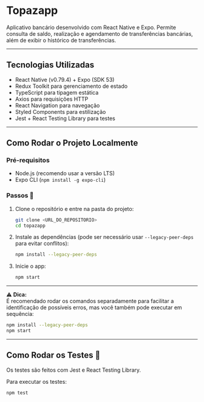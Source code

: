 # Topazapp

Aplicativo bancário desenvolvido com React Native e Expo. Permite consulta de saldo, realização e agendamento de transferências bancárias, além de exibir o histórico de transferências.

---

## Tecnologias Utilizadas

- React Native (v0.79.4) + Expo (SDK 53)
- Redux Toolkit para gerenciamento de estado
- TypeScript para tipagem estática
- Axios para requisições HTTP
- React Navigation para navegação
- Styled Components para estilização
- Jest + React Testing Library para testes

---

## Como Rodar o Projeto Localmente

### Pré-requisitos

- Node.js (recomendo usar a versão LTS)
- Expo CLI (`npm install -g expo-cli`)

### Passos 🚧

1. Clone o repositório e entre na pasta do projeto:

   ```bash
   git clone <URL_DO_REPOSITORIO>
   cd topazapp
   ```

2. Instale as dependências (pode ser necessário usar `--legacy-peer-deps` para evitar conflitos):

   ```bash
   npm install --legacy-peer-deps
   ```

3. Inicie o app:
   ```bash
   npm start
   ```

---

⚠️ **Dica:**  
É recomendado rodar os comandos separadamente para facilitar a identificação de possíveis erros, mas você também pode executar em sequência:

```bash
npm install --legacy-peer-deps 
npm start
```

---

## Como Rodar os Testes 🧪

Os testes são feitos com Jest e React Testing Library.

Para executar os testes:

```bash
npm test
```




